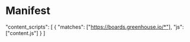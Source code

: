 # Manifest

"content_scripts": [
    {
        "matches": ["https://boards.greenhouse.io/*"],
        "js": ["content.js"]
    }
]

